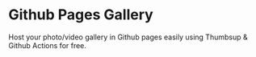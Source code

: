 # Github Pages Gallery
Host your photo/video gallery in Github pages easily using Thumbsup & Github Actions for free.
